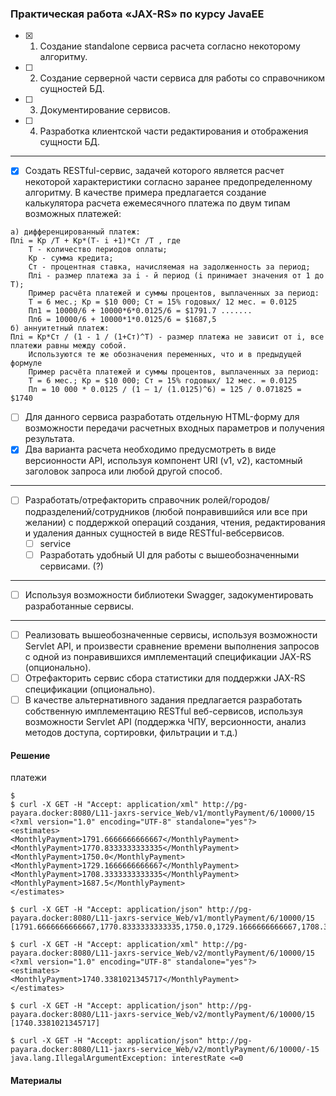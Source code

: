 ### Практическая работа «JAX-RS» по курсу JavaEE

- [x] 1. Создание standalone сервиса расчета согласно некоторому алгоритму.
- [ ] 2. Создание серверной части сервиса для работы со справочником сущностей БД.
- [ ] 3. Документирование сервисов.
- [ ] 4. Разработка клиентской части редактирования и отображения сущности БД.
----
- [x] Создать RESTful-сервис, задачей которого является расчет некоторой характеристики согласно заранее предопределенному алгоритму. В качестве примера предлагается создание калькулятора расчета ежемесячного платежа по двум типам возможных платежей:
```
а) дифференцированный платеж:
Плi = Кр /T + Кр*(T- i +1)*Ст /Т , где
    T - количество периодов оплаты;
    Кр - сумма кредита;
    Ст - процентная ставка, начисляемая на задолженность за период;
    Плi - размер платежа за i - й период (i принимает значения от 1 до T);
    Пример расчёта платежей и суммы процентов, выплаченных за период:
    Т = 6 мес.; Кр = $10 000; Ст = 15% годовых/ 12 мес. = 0.0125
    Пл1 = 10000/6 + 10000*6*0.0125/6 = $1791.7 .......
    Пл6 = 10000/6 + 10000*1*0.0125/6 = $1687,5
б) аннуитетный платеж:
Плi = Кр*Ст / (1 - 1 / (1+Ст)^T) - размер платежа не зависит от i, все платежи равны между собой. 
    Используются те же обозначения переменных, что и в предыдущей формуле
    Пример расчёта платежей и суммы процентов, выплаченных за период:
    Т = 6 мес.; Кр = $10 000; Ст = 15% годовых/ 12 мес. = 0.0125
    Пл = 10 000 * 0.0125 / (1 – 1/ (1.0125)^6) = 125 / 0.071825 = $1740
```    
- [ ] Для данного сервиса разработать отдельную HTML-форму для возможности передачи расчетных входных параметров и получения результата.
- [x] Два варианта расчета необходимо предусмотреть в виде версионности API, используя компонент URI (v1, v2), кастомный заголовок запроса или любой другой способ.

----
- [ ] Разработать/отрефакторить справочник ролей/городов/подразделений/сотрудников (любой понравившийся или все при желании) с поддержкой операций создания, чтения, редактирования и удаления данных сущностей в виде RESTful-вебсервисов.
  - [ ] service
  - [ ] Разработать удобный UI для работы с вышеобозначенными сервисами. (?)
----
- [ ] Используя возможности библиотеки Swagger, задокументировать разработанные сервисы.
----
- [ ] Реализовать вышеобозначенные сервисы, используя возможности Servlet API, и произвести сравнение времени выполнения запросов с одной из понравившихся имплементаций спецификации JAX-RS (опционально).
- [ ] Отрефакторить сервис сбора статистики для поддержки JAX-RS спецификации (опционально).
- [ ] В качестве альтернативного задания предлагается разработать собственную имплементацию RESTful веб-сервисов, используя возможности Servlet API (поддержка ЧПУ, версионности, анализ методов доступа, сортировки, фильтрации и т.д.)

#### Решение

платежи
``` 
$ 
$ curl -X GET -H "Accept: application/xml" http://pg-payara.docker:8080/L11-jaxrs-service_Web/v1/montlyPayment/6/10000/15
<?xml version="1.0" encoding="UTF-8" standalone="yes"?>
<estimates>
<MonthlyPayment>1791.6666666666667</MonthlyPayment>
<MonthlyPayment>1770.8333333333335</MonthlyPayment>
<MonthlyPayment>1750.0</MonthlyPayment>
<MonthlyPayment>1729.1666666666667</MonthlyPayment>
<MonthlyPayment>1708.3333333333335</MonthlyPayment>
<MonthlyPayment>1687.5</MonthlyPayment>
</estimates>

$ curl -X GET -H "Accept: application/json" http://pg-payara.docker:8080/L11-jaxrs-service_Web/v1/montlyPayment/6/10000/15
[1791.6666666666667,1770.8333333333335,1750.0,1729.1666666666667,1708.3333333333335,1687.5]

$ curl -X GET -H "Accept: application/xml" http://pg-payara.docker:8080/L11-jaxrs-service_Web/v2/montlyPayment/6/10000/15
<?xml version="1.0" encoding="UTF-8" standalone="yes"?>
<estimates>
<MonthlyPayment>1740.3381021345717</MonthlyPayment>
</estimates>

$ curl -X GET -H "Accept: application/json" http://pg-payara.docker:8080/L11-jaxrs-service_Web/v2/montlyPayment/6/10000/15
[1740.3381021345717]

$ curl -X GET -H "Accept: application/json" http://pg-payara.docker:8080/L11-jaxrs-service_Web/v2/montlyPayment/6/10000/-15
java.lang.IllegalArgumentException: interestRate <=0

```


#### Материалы

